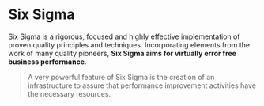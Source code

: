 # Six Sigma

Six Sigma is a rigorous, focused and highly effective implementation of proven quality principles and techniques. Incorporating elements from the work of many quality pioneers, __Six Sigma aims for virtually error free business performance__. 

>A very powerful feature of Six Sigma is the creation of an infrastructure to assure that performance improvement activities have the necessary resources.


